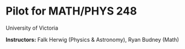 # Pilot for MATH/PHYS 248
University of Victoria

__Instructors:__
Falk Herwig (Physics & Astronomy), 
Ryan Budney (Math)
